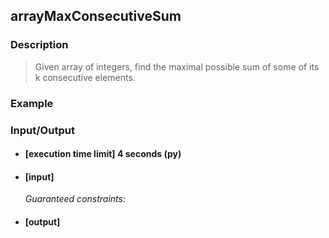 ## arrayMaxConsecutiveSum

### Description
> Given array of integers, find the maximal possible sum of some of its k consecutive elements.

### Example

### Input/Output

* #### [execution time limit] 4 seconds (py)

* #### [input]

 	<i>Guaranteed constraints:</i>

* #### [output]
